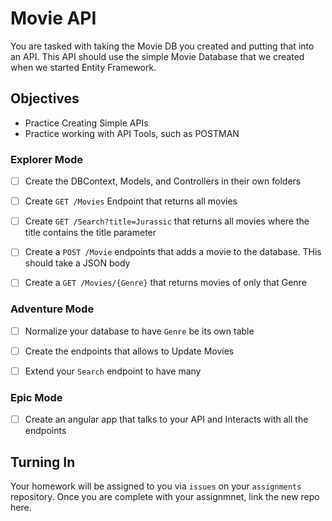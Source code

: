 # Movie API

You are tasked with taking the Movie DB you created and putting that into an API. This API should use the simple Movie Database that we created when we started Entity Framework. 



## Objectives
- Practice Creating Simple APIs
- Practice working with API Tools, such as POSTMAN

### Explorer Mode
- [ ] Create the DBContext, Models, and Controllers in their own folders
- [ ] Create `GET /Movies` Endpoint that returns all movies
- [ ] Create `GET /Search?title=Jurassic` that returns all movies where the title contains the title parameter
- [ ] Create a `POST /Movie` endpoints that adds a movie to the database. THis should take a JSON body
- [ ] Create a `GET /Movies/{Genre}` that returns movies of only that Genre

 
### Adventure Mode
- [ ] Normalize your database to have `Genre` be its own table
- [ ] Create the endpoints that allows to Update Movies
- [ ] Extend your `Search` endpoint to have many 
 

### Epic Mode
- [ ] Create an angular app that talks to your API and Interacts with all the endpoints

## Turning In

Your homework will be assigned to you via `issues` on your `assignments` repository. Once you are complete with your assignmnet, link the new repo here.

